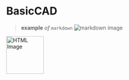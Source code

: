 # BasicCAD
> **example** *of* `markdown` 
![markdown image](https://p0.pikist.com/photos/665/715/cat-domestic-pet-feline-pets-animal-animals-cat-face-observing.jpg)
<img src="https://p0.pikist.com/photos/665/715/cat-domestic-pet-feline-pets-animal-animals-cat-face-observing.jpg" alt="HTML Image" width="100" height="100">
